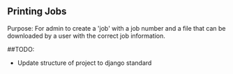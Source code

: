 ## Printing Jobs
Purpose: For admin to create a 'job' with a job number and a file that can be downloaded by a user
with the correct job information. 

##TODO:
* Update structure of project to django standard

